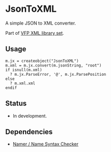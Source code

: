 # JsonToXML
A simple JSON to XML converter.

Part of [VFP XML library set](README.md "VFP XML library set").

## Usage

```foxpro
m.jx = createobject("JsonToXML")
m.xml = m.jx.convert(m.jsonString, "root")
if isnull(m.xml)
  ? m.jx.ParseError, '@', m.jx.ParsePosition
else
  ? m.xml.xml
endif
```

## Status

- In development.

## Dependencies

- [Namer / Name Syntax Checker](https://github.com/atlopes/names "Namer") 
